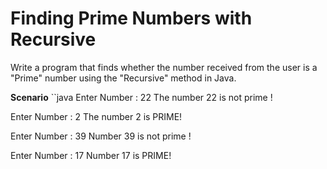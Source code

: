 # Finding Prime Numbers with Recursive
Write a program that finds whether the number received from the user is a "Prime" number using the "Recursive" method in Java.

**Scenario**
``java
Enter Number : 22
The number 22 is not prime !


Enter Number : 2
The number 2 is PRIME!


Enter Number : 39
Number 39 is not prime !


Enter Number : 17
Number 17 is PRIME!
```